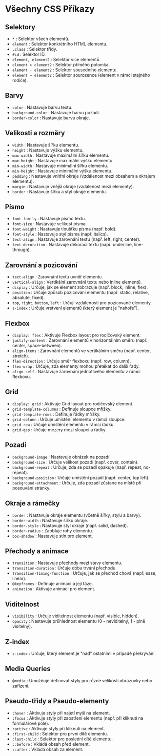 # Všechny CSS Příkazy

## Selektory

- `*` : Selektor všech elementů.
- `element` : Selektor konkrétního HTML elementu.
- `.class` : Selektor třídy.
- `#id` : Selektor ID.
- `element, element2` : Selektor více elementů.
- `element > element2` : Selektor přímého potomka.
- `element + element2` : Selektor sousedního elementu.
- `element ~ element2` : Selektor sourozence (element v rámci stejného rodiče).

## Barvy

- `color` : Nastavuje barvu textu.
- `background-color` : Nastavuje barvu pozadí.
- `border-color` : Nastavuje barvu okraje.

## Velikosti a rozměry

- `width` : Nastavuje šířku elementu.
- `height` : Nastavuje výšku elementu.
- `max-width` : Nastavuje maximální šířku elementu.
- `max-height` : Nastavuje maximální výšku elementu.
- `min-width` : Nastavuje minimální šířku elementu.
- `min-height` : Nastavuje minimální výšku elementu.
- `padding` : Nastavuje vnitřní okraje (vzdálenost mezi obsahem a okrajem elementu).
- `margin` : Nastavuje vnější okraje (vzdálenost mezi elementy).
- `border` : Nastavuje šířku a styl okraje elementu.

## Písmo

- `font-family` : Nastavuje písmo textu.
- `font-size` : Nastavuje velikost písma.
- `font-weight` : Nastavuje tloušťku písma (např. bold).
- `font-style` : Nastavuje styl písma (např. italics).
- `text-align` : Nastavuje zarovnání textu (např. left, right, center).
- `text-decoration` : Nastavuje dekoraci textu (např. underline, line-through).

## Zarovnání a pozicování

- `text-align` : Zarovnání textu uvnitř elementu.
- `vertical-align` : Vertikální zarovnání textu nebo inline elementů.
- `display` : Určuje, jak se element zobrazuje (např. block, inline, flex).
- `position` : Určuje způsob pozicování elementu (např. static, relative, absolute, fixed).
- `top`, `right`, `bottom`, `left` : Určují vzdálenosti pro pozicované elementy.
- `z-index` : Určuje vrstvení elementů (který element je "nahoře").

## Flexbox

- `display: flex` : Aktivuje Flexbox layout pro rodičovský element.
- `justify-content` : Zarovnání elementů v horizontálním směru (např. center, space-between).
- `align-items` : Zarovnání elementů ve vertikálním směru (např. center, stretch).
- `flex-direction` : Určuje směr flexboxu (např. row, column).
- `flex-wrap` : Určuje, zda elementy mohou přetékat do další řady.
- `align-self` : Nastavuje zarovnání jednotlivého elementu v rámci flexboxu.

## Grid

- `display: grid` : Aktivuje Grid layout pro rodičovský element.
- `grid-template-columns` : Definuje sloupce mřížky.
- `grid-template-rows` : Definuje řádky mřížky.
- `grid-column` : Určuje umístění elementu v rámci sloupce.
- `grid-row` : Určuje umístění elementu v rámci řádku.
- `grid-gap` : Určuje mezery mezi sloupci a řádky.

## Pozadí

- `background-image` : Nastavuje obrázek na pozadí.
- `background-size` : Určuje velikost pozadí (např. cover, contain).
- `background-repeat` : Určuje, zda se pozadí opakuje (např. repeat, no-repeat).
- `background-position` : Určuje umístění pozadí (např. center, top left).
- `background-attachment` : Určuje, zda pozadí zůstane na místě při posouvání stránky.

## Okraje a rámečky

- `border` : Nastavuje okraje elementu (včetně šířky, stylu a barvy).
- `border-width` : Nastavuje šířku okraje.
- `border-style` : Nastavuje styl okraje (např. solid, dashed).
- `border-radius` : Zaobluje rohy elementu.
- `box-shadow` : Nastavuje stín pro element.

## Přechody a animace

- `transition` : Nastavuje přechody mezi stavy elementu.
- `transition-duration` : Určuje dobu trvání přechodu.
- `transition-timing-function` : Určuje, jak se přechod chová (např. ease, linear).
- `@keyframes` : Definuje animaci a její fáze.
- `animation` : Aktivuje animaci pro element.

## Viditelnost

- `visibility` : Určuje viditelnost elementu (např. visible, hidden).
- `opacity` : Nastavuje průhlednost elementu (0 - neviditelný, 1 - plně viditelný).

## Z-index

- `z-index` : Určuje, který element je "nad" ostatními v případě překrývání.

## Media Queries

- `@media` : Umožňuje definovat styly pro různé velikosti obrazovky nebo zařízení.

## Pseudo-třídy a Pseudo-elementy

- `:hover` : Aktivuje styly při najetí myší na element.
- `:focus` : Aktivuje styly při zaostření elementu (např. při kliknutí na formulářové pole).
- `:active` : Aktivuje styly při kliknutí na element.
- `:first-child` : Selektor pro první dítě elementu.
- `:last-child` : Selektor pro poslední dítě elementu.
- `::before` : Vkládá obsah před element.
- `::after` : Vkládá obsah za element.

